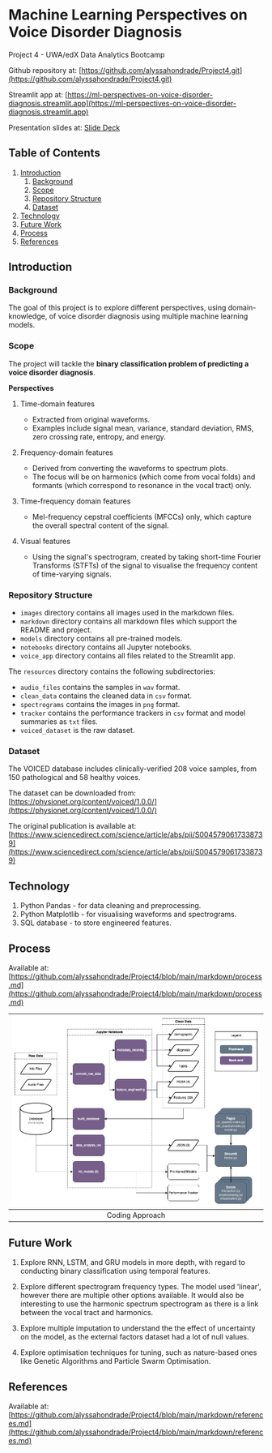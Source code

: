 # Machine Learning Perspectives on Voice Disorder Diagnosis
Project 4 - UWA/edX Data Analytics Bootcamp

Github repository at: [https://github.com/alyssahondrade/Project4.git](https://github.com/alyssahondrade/Project4.git)

Streamlit app at: [https://ml-perspectives-on-voice-disorder-diagnosis.streamlit.app](https://ml-perspectives-on-voice-disorder-diagnosis.streamlit.app)

Presentation slides at: [Slide Deck](https://www.canva.com/design/DAF5Qyzn8rI/hbJorv3SRrgkLC6FLUEDbg/edit?utm_content=DAF5Qyzn8rI&utm_campaign=designshare&utm_medium=link2&utm_source=sharebutton)


## Table of Contents
1. [Introduction](https://github.com/alyssahondrade/Project4#introduction)
    1. [Background](https://github.com/alyssahondrade/Project4#background)
    2. [Scope](https://github.com/alyssahondrade/Project4#scope)
    3. [Repository Structure](https://github.com/alyssahondrade/Project4#repository-structure)
    4. [Dataset](https://github.com/alyssahondrade/Project4#dataset)
2. [Technology](https://github.com/alyssahondrade/Project4#technology)
3. [Future Work](https://github.com/alyssahondrade/Project4#future-work)
4. [Process](https://github.com/alyssahondrade/Project4#process)
5. [References](https://github.com/alyssahondrade/Project4#references)


## Introduction

### Background
The goal of this project is to explore different perspectives, using domain-knowledge, of voice disorder diagnosis using multiple machine learning models.


### Scope
The project will tackle the __binary classification problem of predicting a voice disorder diagnosis__.

__Perspectives__
1. Time-domain features
    - Extracted from original waveforms.
    - Examples include signal mean, variance, standard deviation, RMS, zero crossing rate, entropy, and energy.
    
2. Frequency-domain features
    - Derived from converting the waveforms to spectrum plots.
    - The focus will be on harmonics (which come from vocal folds) and formants (which correspond to resonance in the vocal tract) only.
    
3. Time-frequency domain features
    - Mel-frequency cepstral coefficients (MFCCs) only, which capture the overall spectral content of the signal.

4. Visual features
    - Using the signal's spectrogram, created by taking short-time Fourier Transforms (STFTs) of the signal to visualise the frequency content of time-varying signals.


### Repository Structure
- `images` directory contains all images used in the markdown files.
- `markdown` directory contains all markdown files which support the README and project.
- `models` directory contains all pre-trained models.
- `notebooks` directory contains all Jupyter notebooks.
- `voice_app` directory contains all files related to the Streamlit app.

The `resources` directory contains the following subdirectories:
- `audio_files` contains the samples in `wav` format.
- `clean_data` contains the cleaned data in `csv` format.
- `spectrograms` contains the images in `png` format.
- `tracker` contains the performance trackers in `csv` format and model summaries as `txt` files.
- `voiced_dataset` is the raw dataset.


### Dataset
The VOICED database includes clinically-verified 208 voice samples, from 150 pathological and 58 healthy voices.

The dataset can be downloaded from: [https://physionet.org/content/voiced/1.0.0/](https://physionet.org/content/voiced/1.0.0/)

The original publication is available at: [https://www.sciencedirect.com/science/article/abs/pii/S0045790617338739](https://www.sciencedirect.com/science/article/abs/pii/S0045790617338739)


## Technology
1. Python Pandas - for data cleaning and preprocessing.
2. Python Matplotlib - for visualising waveforms and spectrograms.
3. SQL database - to store engineered features.


## Process
Available at: [https://github.com/alyssahondrade/Project4/blob/main/markdown/process.md](https://github.com/alyssahondrade/Project4/blob/main/markdown/process.md)

|![coding_approach](https://github.com/alyssahondrade/ml-perspectives-on-voice-disorder-diagnosis/blob/main/images/coding_approach.png)|
|:---:|
|Coding Approach|


## Future Work
1. Explore RNN, LSTM, and GRU models in more depth, with regard to conducting binary classification using temporal features.

2. Explore different spectrogram frequency types. The model used 'linear', however there are multiple other options available. It would also be interesting to use the harmonic spectrum spectrogram as there is a link between the vocal tract and harmonics.

3. Explore multiple imputation to understand the  the effect of uncertainty on the model, as the external factors dataset had a lot of null values.

4. Explore optimisation techniques for tuning, such as nature-based ones like Genetic Algorithms and Particle Swarm Optimisation.


## References
Available at: [https://github.com/alyssahondrade/Project4/blob/main/markdown/references.md](https://github.com/alyssahondrade/Project4/blob/main/markdown/references.md)

